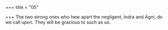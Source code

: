 +++
title = "05"

+++
The two strong ones who hew apart the negligent, Indra and Agni, do  we call upon.
They will be gracious to such as us.